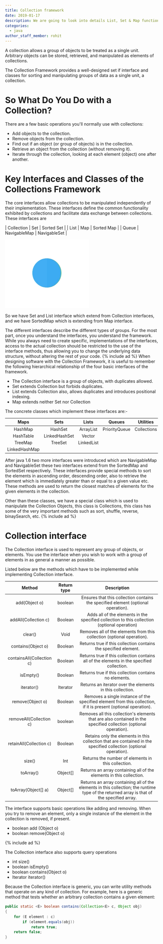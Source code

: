 ```yaml
---
title: Collection framework
date: 2019-01-17
description: We are going to look into details List, Set & Map functions.
categories:
  - java
author_staff_member: rohit
---
```


A collection allows a group of objects to be treated as a single unit. Arbitrary objects can be stored, retrieved, and manipulated as elements of collections.

The Collection Framework provides a well-designed set if interface and classes for sorting and manipulating groups of data as a single unit, a collection.

# So What Do You Do with a Collection?
There are a few basic operations you'll normally use with collections:
- Add objects to the collection.
- Remove objects from the collection.
- Find out if an object (or group of objects) is in the collection.
- Retrieve an object from the collection (without removing it).
- Iterate through the collection, looking at each element (object) one after another.

# Key Interfaces and Classes of the Collections Framework
The core interfaces allow collections to be manipulated independently of their implementation. These interfaces define the common functionality exhibited by collections and facilitate data exchange between collections. These interfaces are


| Collection | Set | Sorted Set |
| List  | Map | Sorted Map |
| Queue | NavigableMap | NavigableSet |

<img alt="collection" src="/images/loader.gif"  data-src="/images/2019/java/collection.png" class="lazy"/>

So we have Set and List interface which extend from Collection interfaces, and we have SortedMap which is extending from Map interface.

The different interfaces describe the different types of groups. For the most part, once you understand the interfaces, you understand the framework. While you always need to create specific, implementations of the interfaces, access to the actual collection should be restricted to the use of the interface methods, thus allowing you to change the underlying data structure, without altering the rest of your code.
{% include ad %}
When designing software with the Collection Framework, it is useful to remember the following hierarchical relationship of the four basic interfaces of the framework.

- The Collection interface is a group of objects, with duplicates allowed.
- Set extends Collection but forbids duplicates.
- List extends Collection also, allows duplicates and introduces positional indexing.
- Map extends neither Set nor Collection

The concrete classes which implement these interfaces are:-

| Maps | Sets | Lists | Queues | Utilities |
| :---: | :---: | :---: | :---: | :---: |
| HashMap | HashSet | ArrayList | PriorityQueue | Collections |
| HashTable | LinkedHashSet | Vector | | |
| TreeMap | TreeSet | LinkedList |
| LinkedHashMap |


After java 1.6 two more interfaces were introduced which are NavigableMap and NavigableSet these two interfaces extend from the SortedMap and SortedSet respectively. These interfaces provide special methods to sort the elements in ascending order, descending order, also to retrieve the element which is immediately greater than or equal to a given value etc. These methods are used to return the closest matches of elements for the given elements in the collection.  

Other than these classes, we have a special class which is used to manipulate the Collection Objects, this class is Collections, this class has some of the very important methods such as sort, shuffle, reverse, binaySearch, etc.
{% include ad %}
# Collection interface

The Collection interface is used to represent any group of objects, or elements. You use the interface when you wish to work with a group of elements in as general a manner as possible.

Listed below are the methods which have to be implemented while implementing Collection interface.

| Method | Return type | Description |
| :---: | :---: | :---: |
| add(Object o) | boolean | Ensures that this collection contains the specified element (optional operation). |
| addAll(Collection c) | Boolean | Adds all of the elements in the specified collection to this collection (optional operation) |
| clear() | Void | Removes all of the elements from this collection (optional operation). |
| contains(Object o) | Boolean | Returns true if this collection contains the specified element. |
| containsAll(Collection c) | Boolean | Returns true if this collection contains all of the elements in the specified collection. |
| isEmpty() | Boolean | Returns true if this collection contains no elements. |
| iterator() | Iterator | Returns an iterator over the elements in this collection. |
| remove(Object o) | Boolean | Removes a single instance of the specified element from this collection, if it is present (optional operation). |
| removeAll(Collection c) | boolean | Removes all this collection's elements that are also contained in the specified collection (optional operation). |
| retainAll(Collection c) | Boolean | Retains only the elements in this collection that are contained in the specified collection (optional operation). |
| size() | Int | Returns the number of elements in this collection. |
| toArray() | Object[] | Returns an array containing all of the elements in this collection. |
|toArray(Object[] a) | Object[] | Returns an array containing all of the elements in this collection; the runtime type of the returned array is that of the specified array. |


The interface supports basic operations like adding and removing. When you try to remove an element, only a single instance of the element in the collection is removed, if present.
- boolean add (Object o) 
- boolean remove(Object o)

{% include ad %}

The Collection interface also supports query operations
- int size() 
- boolean isEmpty() 
- boolean contains(Object o) 
- Iterator iterator() 

Because the Collection interface is generic, you can write utility methods that operate on any kind of collection. For example, here is a generic method that tests whether an arbitrary collection contains a given element:

```java
public static <E> boolean contains(Collection<E> c, Object obj)
{
	for (E element : c)
		if (element.equals(obj))
			return true;
	return false;
}
```






